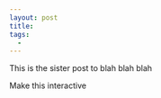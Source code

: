 ```yaml
---
layout: post
title: 
tags:
  - 
---
```


This is the sister post to blah blah blah

Make this interactive

<div class="linked_auto">
<script type="text/x-sage">
"""
Compute the maximum and expected game lengths for 
n players each wearing either a red or blue hat.
See the main blog post for more.
"""

def areAdj(v,w):
    """
    Check if v and w (n-tuples from [0,1]) are adjacent in the cube graph.

    If they are, return in which position they differ
    If the aren't, return None
    """
    diffs = [i for i in range(len(v)) if v[i] != w[i]]

    if len(diffs) == 1:
        return diffs[0]
    else:
        return None

def buildFrame(n):
    """
    Return the starting frame for the game
    """
    G = Graph()
    G.add_vertices([tuple(x) for x in Tuples([0,1],n)])

    for v in G.vertices():
        for w in G.vertices():
            l = areAdj(v,w)
            if l is not None:
                G.add_edge(v,w,l)

    G.delete_vertex((0,) * n)
    return G

def getLabeledNeighbors(G,v,l):
    """
    Get neighbors of v in G whose witnessing edge has label l
    """
    
    ns = []
    for w in G.neighbors(v):
        if (v,w,l) in G.edges() or (w,v,l) in G.edges():
            ns += [w]

    return ns

def isIsolated(G,v,l):
    """
    True iff v is l-isolated in G
    """

    ns = getLabeledNeighbors(G,v,l)
    return len(ns) == 0

def playTurn(G,l):
    """
    Player l takes their turn.

    We return a list of worlds ws where player l wins this turn,
    and *sigh* we muate G to delete all the vertices in ws.

    I'm not happy about this.
    """

    ws = []
    for v in G.vertices():
        if isIsolated(G,v,l):
            ws += [v]

    G.delete_vertices(ws)

    return ws

def playGame(n):
    """
    Play a game with n players.

    Return a list whose ith entry is a list of worlds where
    the game ended on turn i.

    Also, print the maximum length of a game, the average length of a game,
    and the probability that the game is of maximum length
    """

    G = buildFrame(n)

    out = [[]] # nobody wins on turn 0
    cur = 0 # player 0 goes first
    turn = 1 # we start at turn 1

    while G: # really while G has vertices
       out += [playTurn(G,cur)]
       cur = (cur + 1) % n
       turn += 1

    maxm = len(out) - 1
    avg  = 0

    for (i,ws) in enumerate(out):
        avg += i * len(ws)
    avg = avg / (2^n - 1)

    prob = len(out[-1]) / (2^n - 1)

    print("maximum game length: ", maxm)
    print("average game length: ", avg, "   ", avg.n())
    print("probability of max length", prob, "   ", prob.n())
    return out

</script>
</div>
